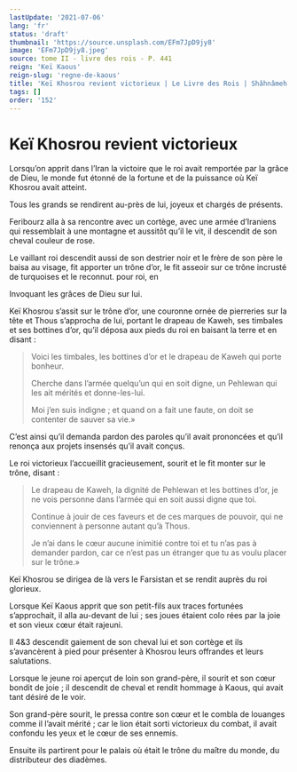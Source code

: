 ```yaml
---
lastUpdate: '2021-07-06'
lang: 'fr'
status: 'draft'
thumbnail: 'https://source.unsplash.com/EFm7JpD9jy8'
image: 'EFm7JpD9jy8.jpeg'
source: tome II - livre des rois - P. 441
reign: 'Keï Kaous'
reign-slug: 'regne-de-kaous'
title: 'Keï Khosrou revient victorieux | Le Livre des Rois | Shâhnâmeh'
tags: []
order: '152'
---
```


<!-- LTeX: language=fr -->

# Keï Khosrou revient victorieux

Lorsqu’on apprit dans l’Iran la victoire que le roi avait remportée par la grâce de Dieu, le monde fut étonné de la fortune et de la puissance où Keï Khosrou avait atteint.

Tous les grands se rendirent au-près de lui, joyeux et chargés de présents.

Feribourz alla à sa rencontre avec un cortège, avec une armée d’Iraniens qui ressemblait à une montagne et aussitôt qu’il le vit, il descendit de son cheval couleur de rose.

Le vaillant roi descendit aussi de son destrier noir et le frère de son père le baisa au visage, fit apporter un trône d’or, le fit asseoir sur ce trône incrusté de turquoises et le reconnut. pour roi, en

Invoquant les grâces de Dieu sur lui.

Keï Khosrou s’assit sur le trône d’or, une couronne ornée de pierreries sur la tête et Thous s’approcha de lui, portant le drapeau de Kaweh, ses timbales et ses bottines d’or, qu’il déposa aux pieds du roi en baisant la terre et en disant :

> Voici les timbales, les bottines d’or et le drapeau de Kaweh qui porte bonheur.
>
> Cherche dans l’armée quelqu’un qui en soit digne, un Pehlewan qui les ait mérités et donne-les-lui.
>
> Moi j’en suis indigne ; et quand on a fait une faute, on doit se contenter de sauver sa vie.»

C’est ainsi qu’il demanda pardon des paroles qu’il avait prononcées et qu’il renonça aux projets insensés qu’il avait conçus.

Le roi victorieux l’accueillit gracieusement, sourit et le fit monter sur le trône, disant :

> Le drapeau de Kaweh, la dignité de Pehlewan et les bottines d’or, je ne vois personne dans l’armée qui en soit aussi digne que toi.
>
> Continue à jouir de ces faveurs et de ces marques de pouvoir, qui ne conviennent à personne autant qu’à Thous.
>
> Je n’ai dans le cœur aucune inimitié contre toi et tu n’as pas à demander pardon, car ce n’est pas un étranger que tu as voulu placer sur le trône.»

Keï Khosrou se dirigea de là vers le Farsistan et se rendit auprès du roi glorieux.

Lorsque Keï Kaous apprit que son petit-fils aux traces fortunées s’approchait, il alla au-devant de lui ; ses joues étaient colo rées par la joie et son vieux cœur était rajeuni.

Il 4&3 descendit gaiement de son cheval lui et son cortège et ils s’avancèrent à pied pour présenter à Khosrou leurs offrandes et leurs salutations.

Lorsque le jeune roi aperçut de loin son grand-père, il sourit et son cœur bondit de joie ; il descendit de cheval et rendit hommage à Kaous, qui avait tant désiré de le voir.

Son grand-père sourit, le pressa contre son cœur et le combla de louanges comme il l’avait mérité ; car le lion était sorti victorieux du combat, il avait confondu les yeux et le cœur de ses ennemis.

Ensuite ils partirent pour le palais où était le trône du maître du monde, du distributeur des diadèmes.

